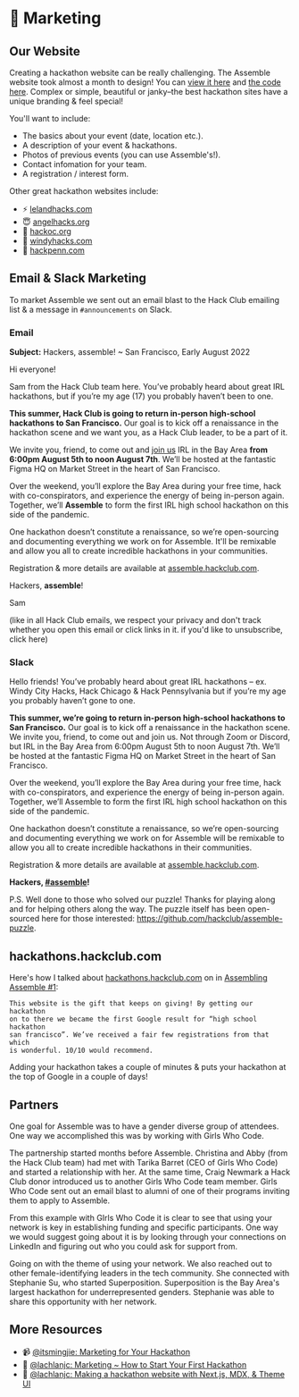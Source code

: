 # 💌 Marketing

## Our Website

Creating a hackathon website can be really challenging. The Assemble website took almost a month to design! You can [view it here](http://assemble.hackclub.com/launch) and [the code here](https://github.com/hackclub/www-assemble). Complex or simple, beautiful or janky–the best hackathon sites have a unique branding & feel special! 

You'll want to include:

- The basics about your event (date, location etc.).
- A description of your event & hackathons.
- Photos of previous events (you can use Assemble's!).
- Contact infomation for your team.
- A registration / interest form.

Other great hackathon websites include:

- ⚡ [lelandhacks.com](https://lelandhacks.com)
- 😇 [angelhacks.org](https://2019.angelhacks.org)
- 🍊 [hackoc.org](https://hackoc.org)
- 💨 [windyhacks.com](https://2019-site.windyhacks.com)
- 🌳 [hackpenn.com](https://2019.hackpenn.com)

## Email & Slack Marketing

To market Assemble we sent out an email blast to the Hack Club emailing list & a message in `#announcements` on Slack.

### Email

**Subject:** Hackers, assemble! ~ San Francisco, Early August 2022

Hi everyone!
 
Sam from the Hack Club team here. You’ve probably heard about great IRL hackathons, but if you’re my age (17) you probably haven’t been to one.  
 
**This summer, Hack Club is going to return in-person high-school hackathons to San Francisco.** Our goal is to kick off a renaissance in the hackathon scene and we want you, as a Hack Club leader, to be a part of it.
 
We invite you, friend, to come out and [join us](https://assemble.hackclub.com/) IRL in the Bay Area **from 6:00pm August 5th to noon August 7th**. We’ll be hosted at the fantastic Figma HQ on Market Street in the heart of San Francisco.
 
Over the weekend, you’ll explore the Bay Area during your free time, hack with co-conspirators, and experience the energy of being in-person again. Together, we’ll **Assemble** to form the first IRL high school hackathon on this side of the pandemic.
 
One hackathon doesn’t constitute a renaissance, so we’re open-sourcing and documenting everything we work on for Assemble. It'll be remixable and allow you all to create incredible hackathons in your communities.
 
Registration & more details are available at [assemble.hackclub.com](https://assemble.hackclub.com).
 
Hackers, **assemble**!

Sam
 
(like in all Hack Club emails, we respect your privacy and don't track whether you open this email or click links in it. if you'd like to unsubscribe, click here)

### Slack

Hello friends! You’ve probably heard about great IRL hackathons – ex. Windy City Hacks, Hack Chicago & Hack Pennsylvania but if you’re my age you probably haven’t gone to one.

**This summer, we’re going to return in-person high-school hackathons to San Francisco.** Our goal is to kick off a renaissance in the hackathon scene.
We invite you, friend, to come out and join us. Not through Zoom or Discord, but IRL in the Bay Area from 6:00pm August 5th to noon August 7th. We’ll be hosted at the fantastic Figma HQ on Market Street in the heart of San Francisco.

Over the weekend, you’ll explore the Bay Area during your free time, hack with co-conspirators, and experience the energy of being in-person again. Together, we’ll Assemble to form the first IRL high school hackathon on this side of the pandemic.

One hackathon doesn’t constitute a renaissance, so we’re open-sourcing and documenting everything we work on for Assemble will be remixable to allow you all to create incredible hackathons in their communities.

Registration & more details are available at [assemble.hackclub.com](https://assemble.hackclub.com).

**Hackers,  [#assemble](https://hackclub.slack.com/archives/C03L35R822Y)!**

P.S. Well done to those who solved our puzzle! Thanks for playing along and for helping others along the way. The puzzle itself has been open-sourced here for those interested: https://github.com/hackclub/assemble-puzzle.

## hackathons.hackclub.com

Here's how I talked about [hackathons.hackclub.com](https://hackathons.hackclub.com) on in [Assembling Assemble #1](/updates/1.md):

```
This website is the gift that keeps on giving! By getting our hackathon 
on to there we became the first Google result for “high school hackathon 
san francisco”. We’ve received a fair few registrations from that which 
is wonderful. 10/10 would recommend.
```

Adding your hackathon takes a couple of minutes & puts your hackathon at the top of Google in a couple of days!

## Partners

One goal for Assemble was to have a gender diverse group of attendees. One way we accomplished this was by working with Girls Who Code.

The partnership started months before Assemble. Christina and Abby (from the Hack Club team) had met with Tarika Barret (CEO of Girls Who Code) and started a relationship with her. At the same time, Craig Newmark a Hack Club donor introduced us to another Girls Who Code team member. Girls Who Code sent out an email blast to alumni of one of their programs inviting them to apply to Assemble.

From this example with GIrls Who Code it is clear to see that using your network is key in establishing funding and specific participants. One way we would suggest going about it is by looking through your connections on LinkedIn and figuring out who you could ask for support from.

Going on with the theme of using your network. We also reached out to other female-identifying leaders in the tech community. She connected with Stephanie Su, who started Superposition. Superposition is the Bay Area's largest hackathon for underrepresented genders. Stephanie was able to share this opportunity with her network.

## More Resources

- 📹 [@itsmingjie: Marketing for Your Hackathon](https://www.youtube.com/watch?v=w_ACnmEqFr8)
- 📝 [@lachlanjc: Marketing ~ How to Start Your First Hackathon](https://notebook.lachlanjc.com/2020-01-19_how_to_start_your_first_hackathon#marketing)
- 📝 [@lachlanjc: Making a hackathon website with Next.js, MDX, & Theme UI](https://notebook.lachlanjc.com/2019-09-06_making_a_hackathon_site)
